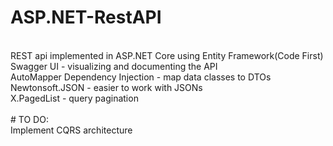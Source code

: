 # ASP.NET-RestAPI
<br>
REST api implemented in ASP.NET Core using Entity Framework(Code First)<br>
Swagger UI - visualizing and documenting the API  <br>
AutoMapper Dependency Injection - map data classes to DTOs<br>
Newtonsoft.JSON - easier to work with JSONs <br>
X.PagedList - query pagination <br>
<br>
# TO DO:<br>
Implement CQRS architecture
